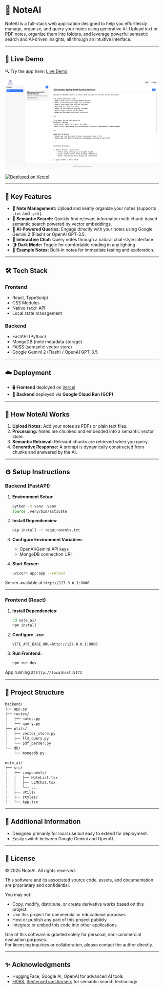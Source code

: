 # 🧠 NoteAI 

NoteAI is a full-stack web application designed to help you effortlessly manage, organize, and query your notes using generative AI. Upload text or PDF notes, organize them into folders, and leverage powerful semantic search and AI-driven insights, all through an intuitive interface.

---

## 🔗 Live Demo

🔍 Try the app here: [Live Demo](https://note-ai-frontend.vercel.app)

![NoteAI Preview](note_ai/public/web_snapshot.png)

[![Deployed on Vercel](https://img.shields.io/badge/Vercel-Live-black?logo=vercel)](https://note-ai-frontend.vercel.app)

---

## 🚀 Key Features

- 📁 **Note Management:** Upload and neatly organize your notes (supports `.txt` and `.pdf`).
- 🔎 **Semantic Search:** Quickly find relevant information with chunk-based semantic search powered by vector embeddings.
- 🤖 **AI-Powered Queries:** Engage directly with your notes using Google Gemini 2 (Flash) or OpenAI GPT-3.5.
- 💬 **Interactive Chat:** Query notes through a natural chat-style interface.
- 🌗 **Dark Mode:** Toggle for comfortable reading in any lighting.
- 📄 **Example Notes:** Built-in notes for immediate testing and exploration.

---

## 🛠️ Tech Stack

### Frontend
- React, TypeScript
- CSS Modules
- Native `fetch` API
- Local state management

### Backend
- FastAPI (Python)
- MongoDB (note metadata storage)
- FAISS (semantic vector store)
- Google Gemini 2 (Flash) / OpenAI GPT-3.5

---

## ☁️ Deployment

- 🖥 **Frontend** deployed on [Vercel](https://vercel.com)
- 🔧 **Backend** deployed via **Google Cloud Run (GCP)**

---

## 🧪 How NoteAI Works

1. **Upload Notes:** Add your notes as PDFs or plain text files.
2. **Processing:** Notes are chunked and embedded into a semantic vector store.
3. **Semantic Retrieval:** Relevant chunks are retrieved when you query.
4. **Generative Response:** A prompt is dynamically constructed from chunks and answered by the AI.

---

## ⚙️ Setup Instructions

### Backend (FastAPI)

1. **Environment Setup:**
   ```bash
   python -m venv .venv
   source .venv/bin/activate 
   ```

2. **Install Dependencies:**
   ```bash
   pip install -r requirements.txt
   ```

3. **Configure Environment Variables:**
   - OpenAI/Gemini API keys
   - MongoDB connection URI

4. **Start Server:**
   ```bash
   uvicorn app:app --reload
   ```

Server available at `http://127.0.0.1:8000`

---

### Frontend (React)

1. **Install Dependencies:**
   ```bash
   cd note_ai/
   npm install
   ```

2. **Configure `.env`:**
   ```env
   VITE_API_BASE_URL=http://127.0.0.1:8000
   ```

3. **Run Frontend:**
   ```bash
   npm run dev
   ```

App running at `http://localhost:5173`

---

## 📂 Project Structure

```
backend/
├── app.py
├── routes/
│   ├── notes.py
│   └── query.py
├── utils/
│   ├── vector_store.py
│   ├── llm_query.py
│   └── pdf_parser.py
└── db/
    └── mongodb.py

note_ai/
├── src/
│   ├── components/
│   │   ├── NoteList.tsx
│   │   ├── LLMChat.tsx
│   │   └── ...
│   ├── utils/
│   ├── styles/
│   └── App.tsx
```

[//]: # (---)

[//]: # ()
[//]: # (## 🧠 Example Queries)

[//]: # ()
[//]: # (Start by asking:)

[//]: # (- "What cities will the traveler visit before Milan?")

[//]: # (- "Where is the traveler staying in Rome?")

[//]: # (- "Main activities planned in Paris?")

---

## 📌 Additional Information

- Designed primarily for local use but easy to extend for deployment.
- Easily switch between Google Gemini and OpenAI.

---

## 📜 License

© 2025 NoteAI. All rights reserved.

This software and its associated source code, assets, and documentation are proprietary and confidential. 

You may not:

- Copy, modify, distribute, or create derivative works based on this project
- Use this project for commercial or educational purposes
- Host or publish any part of this project publicly
- Integrate or embed this code into other applications

Use of this software is granted solely for personal, non-commercial evaluation purposes.  
For licensing inquiries or collaboration, please contact the author directly.

---

## ✨ Acknowledgments

- HuggingFace, Google AI, OpenAI for advanced AI tools
- [FAISS](https://github.com/facebookresearch/faiss), [SentenceTransformers](https://www.sbert.net/) for semantic search technology

